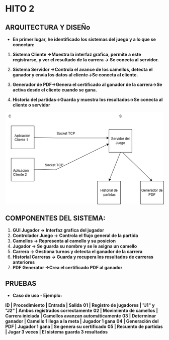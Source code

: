 # **HITO 2**
## **ARQUITECTURA  Y DISEÑo**
- **En primer lugar, he identificado los sistemas del juego y a lo que se conectan:** 
1. **Sistema Cliente ->Muestra la interfaz grafica, permite a este registrarse, y ver el resultado de la carrera -> Se conecta al servidor.<br>**

2. **Sistema Servidor ->Controla el avance de los camellos, detecta el ganador y envia los datos al cliente->Se conecta al cliente.<br>**

3. **Generador de PDF->Genera el certificado al ganador de la carrera->Se activa desde el cliente cuando se gana.**
4. **Historia del partidas->Guarda y muestra los resultados->Se conecta al cliente o servidor**


![f](Arquitectura.png)

## COMPONENTES DEL SISTEMA: 
1. **GUI Jugador -> Interfaz grafica del jugador**
2. **Controlador Juego -> Controla el flujo general de la partida**
3. **Camellos -> Representa al camello y su posicion**
4. **Jugador -> Se guarda su nombre y se le asigna un camello**
5. **Carrera -> Gestiona turnos y detecta el ganador de la carrera**
6. **Historial Carreras -> Guarda y recupera los resultados de carreras anteriores**
7. **PDF Generator ->Crea el certificado PDF al ganador**

## **PRUEBAS**

- **Caso de uso - Ejemplo:**<br>

**ID | Procedimiento | Entrada | Salida**
**01 | Registro de jugadores | "J1" y "J2" | Ambos registrados correctamente**
**02 | Movimiento de camellos | Carrera iniciada | Camellos avanzan automáticamente**
**03 | Determinar ganador | Camello 1 llega a la meta | Jugador 1 gana**
**04 | Generación del PDF | Jugador 1 gana | Se genera su certificado**
**05 | Recuento de partidas | Jugar 3 veces | El sistema guarda 3 resultados**